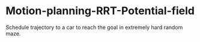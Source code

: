 # Motion-planning-RRT-Potential-field
Schedule trajectory to a car to reach the goal in extremely hard random maze.
